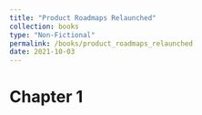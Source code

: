 ```yaml
---
title: "Product Roadmaps Relaunched"
collection: books
type: "Non-Fictional"
permalink: /books/product_roadmaps_relaunched
date: 2021-10-03
---
```



# Chapter 1
